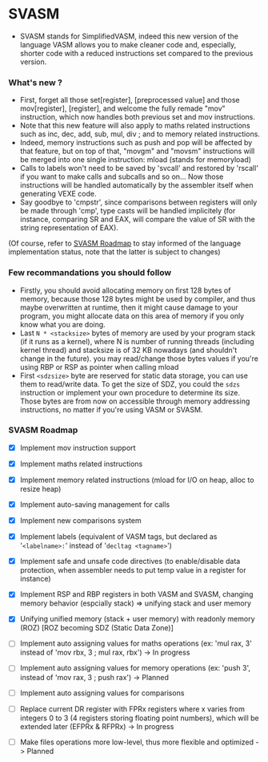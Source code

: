 # SVASM
- SVASM stands for SimplifiedVASM, indeed this new version of the language VASM
allows you to make cleaner code and, especially, shorter code with a reduced instructions set
compared to the previous version.

### What's new ?
+ First, forget all those set[register], [preprocessed value] and those
mov[register], [register], and welcome the fully remade "mov" instruction, which now
handles both previous set and mov instructions.
+ Note that this new feature will also apply to maths related instructions such as
inc, dec, add, sub, mul, div ; and to memory related instructions.
+ Indeed, memory instructions such as push and pop will be affected by that feature,
but on top of that, "movgm" and "movsm" instructions will be merged into one single
instruction: mload (stands for memoryload)
+ Calls to labels won't need to be saved by 'svcall' and restored by 'rscall' if you want
to make calls and subcalls and so on... Now those instructions will be handled automatically
by the assembler itself when generating VEXE code.
+ Say goodbye to 'cmpstr', since comparisons between registers will only be made
through 'cmp', type casts will be handled implicitely (for instance, comparing SR and EAX,
will compare the value of SR with the string representation of EAX).

(Of course, refer to [SVASM Roadmap](#svasm-roadmap) to stay informed of the language
implementation status, note that the latter is subject to changes)

### Few recommandations you should follow
+ Firstly, you should avoid allocating memory on first 128 bytes of memory, because those 128 bytes might be used by compiler, and thus maybe
overwritten at runtime, then it might cause damage to your program, you might allocate data on this area of memory if you only know what you are
doing.
+ Last `N * <stacksize>` bytes of memory are used by your program stack (if it runs as a kernel), where N is number of running threads
(including kernel thread) and stacksize is of 32 KB nowadays (and shouldn't change in the future). you may read/change those bytes values if
you're using RBP or RSP as pointer when calling mload
+ First `<sdzsize>` byte are reserved for static data storage, you can use them to read/write data. To get the size of SDZ, you could the
`sdzs` instruction or implement your own procedure to determine its size. Those bytes are from now on accessible through memory addressing
instructions, no matter if you're using VASM or SVASM.

### SVASM Roadmap
* [x] Implement mov instruction support
* [x] Implement maths related instructions
* [x] Implement memory related instructions (mload for I/O on heap, alloc to resize heap)
* [x] Implement auto-saving management for calls
* [x] Implement new comparisons system
* [x] Implement labels (equivalent of VASM tags, but declared as '`<labelname>:`' instead of '`decltag <tagname>`')
* [x] Implement safe and unsafe code directives (to enable/disable data protection, when assembler needs to put temp value in a register for instance)
* [x] Implement RSP and RBP registers in both VASM and SVASM, changing memory behavior (espcially stack) => unifying stack and user memory
* [x] Unifying unified memory (stack + user memory) with readonly memory (ROZ) [ROZ becoming SDZ (Static Data Zone)]

* [ ] Implement auto assigning values for maths operations (ex: 'mul rax, 3' instead of 'mov rbx, 3 ; mul rax, rbx') -> In progress
* [ ] Implement auto assigning values for memory operations (ex: 'push 3', instead of 'mov rax, 3 ; push rax') -> Planned
* [ ] Implement auto assigning values for comparisons
* [ ] Replace current DR register with FPRx registers where x varies from integers 0 to 3 (4 registers storing floating point numbers), which will be extended later (EFPRx & RFPRx) -> In progress
* [ ] Make files operations more low-level, thus more flexible and optimized -> Planned